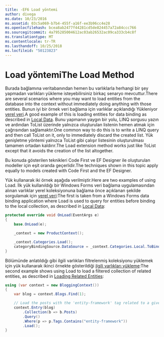 ```yaml
---
title: -EF6 Load yöntemi
author: divega
ms.date: 10/23/2016
ms.assetid: 03c5a069-b7b4-455f-a16f-ee3b96cc4e28
ms.openlocfilehash: bcea8ab2477f44281cd5de824457a72a84ccc766
ms.sourcegitcommit: 4a795285004612ac03ab26532ac09ca333cb4c8f
ms.translationtype: MT
ms.contentlocale: tr-TR
ms.lasthandoff: 10/25/2018
ms.locfileid: "50123823"
---
```

# <a name="the-load-method"></a><span data-ttu-id="980ff-102">Load yöntemi</span><span class="sxs-lookup"><span data-stu-id="980ff-102">The Load Method</span></span>
<span data-ttu-id="980ff-103">Burada bağlamına veritabanından hemen bu varlıklarla herhangi bir şey yapmadan varlıkları yükleme isteyebilirsiniz birkaç senaryo mevcuttur.</span><span class="sxs-lookup"><span data-stu-id="980ff-103">There are several scenarios where you may want to load entities from the database into the context without immediately doing anything with those entities.</span></span> <span data-ttu-id="980ff-104">Bunun iyi bir örnek veri bağlama için varlıklar açıklandığı Yükleniyor [yerel veri](~/ef6/querying/local-data.md).</span><span class="sxs-lookup"><span data-stu-id="980ff-104">A good example of this is loading entities for data binding as described in [Local Data](~/ef6/querying/local-data.md).</span></span> <span data-ttu-id="980ff-105">Bunu yapmanın yaygın bir yolu, LINQ sorgusu yazın ve ardından ToList üzerinde yalnızca oluşturulan listenin hemen atmak için çağrısından sağlamaktır.</span><span class="sxs-lookup"><span data-stu-id="980ff-105">One common way to do this is to write a LINQ query and then call ToList on it, only to immediately discard the created list.</span></span> <span data-ttu-id="980ff-106">Yük genişletme yöntemi yalnızca ToList gibi çalışır listesinin oluşturulması tamamen ortadan kaldırır.</span><span class="sxs-lookup"><span data-stu-id="980ff-106">The Load extension method works just like ToList except that it avoids the creation of the list altogether.</span></span>  

<span data-ttu-id="980ff-107">Bu konuda gösterilen teknikleri Code First ve EF Designer ile oluşturulan modeller için eşit oranda geçerlidir.</span><span class="sxs-lookup"><span data-stu-id="980ff-107">The techniques shown in this topic apply equally to models created with Code First and the EF Designer.</span></span>  

<span data-ttu-id="980ff-108">Yük kullanarak iki örnek aşağıda verilmiştir.</span><span class="sxs-lookup"><span data-stu-id="980ff-108">Here are two examples of using Load.</span></span> <span data-ttu-id="980ff-109">İlk yük kullanıldığı bir Windows Forms veri bağlama uygulamasından alınan varlıklar yerel koleksiyonuna bağlama önce açıklanan şekilde sorgulamak için [yerel veri](~/ef6/querying/local-data.md):</span><span class="sxs-lookup"><span data-stu-id="980ff-109">The first is taken from a Windows Forms data binding application where Load is used to query for entities before binding to the local collection, as described in [Local Data](~/ef6/querying/local-data.md):</span></span>  

``` csharp
protected override void OnLoad(EventArgs e)
{
    base.OnLoad(e);

    _context = new ProductContext();

    _context.Categories.Load();
    categoryBindingSource.DataSource = _context.Categories.Local.ToBindingList();
}
```  

<span data-ttu-id="980ff-110">Bölümünde anlatıldığı gibi ilgili varlıkları filtrelenmiş koleksiyonu yüklemek için yük kullanarak ikinci örnekte gösterildiği [ilgili varlıkları yükleme](~/ef6/querying/related-data.md):</span><span class="sxs-lookup"><span data-stu-id="980ff-110">The second example shows using Load to load a filtered collection of related entities, as described in [Loading Related Entities](~/ef6/querying/related-data.md):</span></span>  

``` csharp
using (var context = new BloggingContext())
{
    var blog = context.Blogs.Find(1);

    // Load the posts with the 'entity-framework' tag related to a given blog
    context.Entry(blog)
        .Collection(b => b.Posts)
        .Query()
        .Where(p => p.Tags.Contains("entity-framework"))
        .Load();
}
```  
